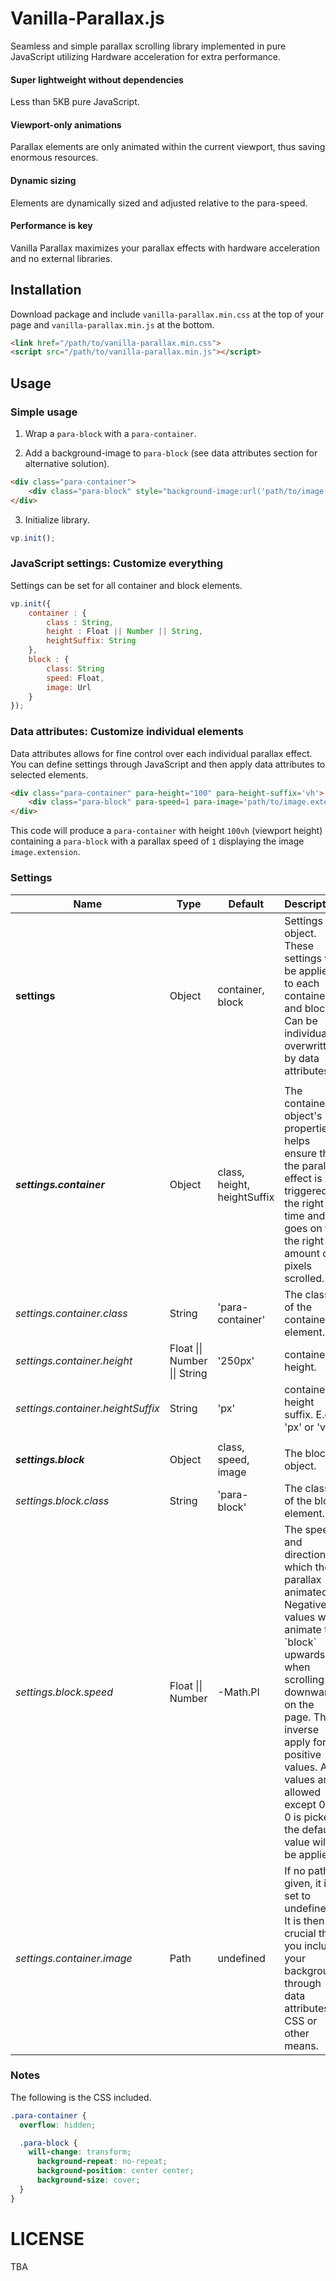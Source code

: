 Vanilla-Parallax.js
===========

Seamless and simple parallax scrolling library implemented in pure JavaScript utilizing Hardware acceleration for extra performance.

#### Super lightweight without dependencies
Less than 5KB pure JavaScript.

#### Viewport-only animations
Parallax elements are only animated within the current viewport, thus saving enormous resources.

#### Dynamic sizing
Elements are dynamically sized and adjusted relative to the para-speed.

#### Performance is key
Vanilla Parallax maximizes your parallax effects with hardware acceleration and no external libraries.

## Installation

Download package and include `vanilla-parallax.min.css` at the top of your page and `vanilla-parallax.min.js` at the bottom.

```html
<link href="/path/to/vanilla-parallax.min.css">
<script src="/path/to/vanilla-parallax.min.js"></script>
```

## Usage

### Simple usage

1. Wrap a `para-block` with a `para-container`.

2. Add a background-image to `para-block` (see data attributes section for alternative solution).

```html
<div class="para-container">
	<div class="para-block" style="background-image:url('path/to/image.extension');"></div>
</div>
```

3. Initialize library.
```javascript
vp.init();
```

### JavaScript settings: Customize everything

Settings can be set for all container and block elements.

```javascript
vp.init({
	container : {
		class : String,
		height : Float || Number || String,
		heightSuffix: String
	},
	block : {
		class: String
		speed: Float,
		image: Url
	}
});
```

### Data attributes: Customize individual elements

Data attributes allows for fine control over each individual parallax effect. You can define settings through JavaScript and then apply data attributes to selected elements.

```html
<div class="para-container" para-height="100" para-height-suffix='vh'>
	<div class="para-block" para-speed=1 para-image='path/to/image.extension'></div>
</div>
```

This code will produce a `para-container` with height `100vh` (viewport height) containing a `para-block` with a parallax speed of `1` displaying the image `image.extension`.

### Settings

<table class="table table-bordered table-striped">
	<thead>
		<tr>
			<th>Name</th>
			<th>Type</th>
			<th>Default</th>
			<th>Description</th>
		</tr>
	</thead>
	<tbody>
		<tr>
			<td><b>settings</b></td>
			<td>Object</td>
			<td>container, block</td>
			<td>Settings object. These settings will be applied to each container and block. Can be individually overwritten by data attributes.</td>
		</tr>
		<tr>
			<td></td>
			<td></td>
			<td></td>
			<td></td>
		</tr>
		<tr>
			<td><b><i>settings.container</i></b></td>
			<td>Object</td>
			<td>class, height, heightSuffix</td>
			<td>The container object's properties helps ensure that the parallax effect is triggered at the right time and goes on for the right amount of pixels scrolled.</td>
		</tr>
		<tr>
			<td><i>settings.container.class</i></td>
			<td>String</td>
			<td>'para-container'</td>
			<td>The class of the container element.</td>
		</tr>
		<tr>
			<td><i>settings.container.height</i></td>
			<td>Float || Number || String</td>
			<td>'250px'</td>
			<td>container height.</td>
		</tr>
		<tr>
			<td><i>settings.container.heightSuffix</i></td>
			<td>String</td>
			<td>'px'</td>
			<td>container height suffix. E.g. 'px' or 'vh'.</td>
		</tr>
		<tr>
			<td></td>
			<td></td>
			<td></td>
			<td></td>
		</tr>
		<tr>
			<td><b><i>settings.block</i></b></td>
			<td>Object</td>
			<td>class, speed, image</td>
			<td>The block object.</td>
		</tr>
		<tr>
			<td><i>settings.block.class</i></td>
			<td>String</td>
			<td>'para-block'</td>
			<td>The class of the block element.</td>
		</tr>
		<tr>
			<td><i>settings.block.speed</i></td>
			<td>Float || Number</td>
			<td>-Math.PI</td>
			<td>The speed and direction at which the parallax animated. Negative values will animate the `block` upwards when scrolling downwards on the page. The inverse apply for positive values. All values are allowed except 0. If 0 is picked, the default value will be applied.</td>
		</tr>
		<tr>
			<td><i>settings.container.image</i></td>
			<td>Path</td>
			<td>undefined</td>
			<td>If no path is given, it is set to undefined. It is then crucial that you include your background through data attributes, CSS or other means.</td>
		</tr>
	</tbody>
</table>

### Notes

The following is the CSS included.

```css
.para-container {
  overflow: hidden;

  .para-block {
    will-change: transform;
	  background-repeat: no-repeat;
	  background-position: center center;
	  background-size: cover;
  }
}
```

LICENSE
=======

TBA
